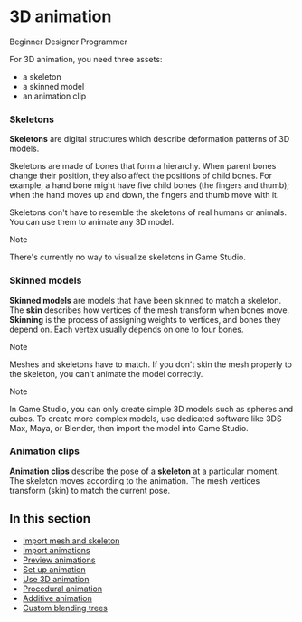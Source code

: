 # 3D animation

<span class="label label-doc-level">Beginner</span>
<span class="label label-doc-audience">Designer</span>
<span class="label label-doc-audience">Programmer</span>

For 3D animation, you need three assets: 

* a skeleton
* a skinned model
* an animation clip

### Skeletons

**Skeletons** are digital structures which describe deformation patterns of 3D models. 

Skeletons are made of bones that form a hierarchy. When parent bones change their position, they also affect the positions of child bones. For example, a hand bone might have five child bones (the fingers and thumb); when the hand moves up and down, the fingers and thumb move with it. 

Skeletons don't have to resemble the skeletons of real humans or animals. You can use them to animate any 3D model.

>[!NOTE]
>There's currently no way to visualize skeletons in Game Studio.

### Skinned models

**Skinned models** are models that have been skinned to match a skeleton. The **skin** describes how vertices of the mesh transform when bones move. **Skinning** is the process of assigning weights to vertices, and bones they depend on. Each vertex usually depends on one to four bones.

>[!Note]
>Meshes and skeletons have to match. If you don't skin the mesh properly to the skeleton, you can't animate the model correctly.

>[!NOTE]
>In Game Studio, you can only create simple 3D models such as spheres and cubes. To create more complex models, use dedicated software like 3DS Max, Maya, or Blender, then import the model into Game Studio.

### Animation clips

**Animation clips** describe the pose of a **skeleton** at a particular moment. The skeleton moves according to the animation. The mesh vertices transform (skin) to match the current pose.

## In this section

* [Import mesh and skeleton](import-mesh-and-skeleton.md)
* [Import animations](import-animations.md)
* [Preview animations](preview-animations.md)
* [Set up animation](set-up-animations.md)
* [Use 3D animation](use-animations.md)
* [Procedural animation](procedural-animation.md)
* [Additive animation](additive-animation.md)
* [Custom blending trees](custom-blending-trees.md)